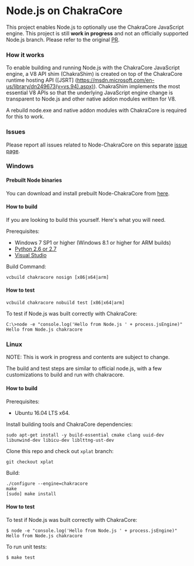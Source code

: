 Node.js on ChakraCore
===
This project enables Node.js to optionally use the ChakraCore JavaScript engine. This project is still **work in progress** and not an officially supported Node.js branch. Please refer to the original [PR](https://github.com/nodejs/node/pull/4765).

### How it works

To enable building and running Node.js with the ChakraCore JavaScript engine, a V8 API shim (ChakraShim) is created on top of the ChakraCore runtime hosting API ([JSRT]
(https://msdn.microsoft.com/en-us/library/dn249673(v=vs.94).aspx)). ChakraShim implements the most essential V8 APIs so that the underlying JavaScript engine change is transparent to Node.js and other native addon modules written for V8.

A rebuild node.exe and native addon modules with ChakraCore is required for this to work.

### Issues
Please report all issues related to Node-ChakraCore on this separate [issue page](https://github.com/nodejs/node-chakracore/issues).

### Windows

#### Prebuilt Node binaries
You can download and install prebuilt Node-ChakraCore from [here](https://github.com/nodejs/node-chakracore/releases).

#### How to build
If you are looking to build this yourself. Here's what you will need.

Prerequisites:
* Windows 7 SP1 or higher (Windows 8.1 or higher for ARM builds)
* [Python 2.6 or 2.7](https://www.python.org)
* [Visual
Studio](https://www.visualstudio.com/en-us/downloads/download-visual-studio-vs.aspx)

Build Command:
```batch
vcbuild chakracore nosign [x86|x64|arm]
```

#### How to test

```batch
vcbuild chakracore nobuild test [x86|x64|arm]
```

To test if Node.js was built correctly with ChakraCore:

```batch
C:\>node -e "console.log('Hello from Node.js ' + process.jsEngine)"
Hello from Node.js chakracore
```

### Linux

NOTE: This is work in progress and contents are subject to change.

The build and test steps are similar to official node.js, with a few
customizations to build and run with chakracore.

#### How to build

Prerequisites:
* Ubuntu 16.04 LTS x64.

Install building tools and ChakraCore dependencies:

```
sudo apt-get install -y build-essential cmake clang uuid-dev libunwind-dev libicu-dev liblttng-ust-dev
```

Clone this repo and check out `xplat` branch:

```
git checkout xplat
```

Build:

```
./configure --engine=chakracore
make
[sudo] make install
```

#### How to test

To test if Node.js was built correctly with ChakraCore:

```
$ node -e "console.log('Hello from Node.js ' + process.jsEngine)"
Hello from Node.js chakracore
```

To run unit tests:

```
$ make test
```
